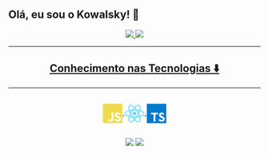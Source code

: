 ##  Olá, eu sou o Kowalsky! 👋
  
<div align="center">
  <a href="https://github.com/kowalskyjunior">
  <img height="150em" src="https://github-readme-stats.vercel.app/api?username=kowalskyjunior&show_icons=true&theme=dark&include_all_commits=true&count_private=true"/>
  <img height="150em" src="https://github-readme-stats.vercel.app/api/top-langs/?username=kowalskyjunior&layout=compact&langs_count=7&theme=dark"/>
</div>
  
<hr>  

  <h2 align="center" margin="0 auto">Conhecimento nas Tecnologias ⬇️</h2>

<hr>  
<div align="center"><br>
  <img align="center" alt="Js" height="40" width="40" src="https://raw.githubusercontent.com/devicons/devicon/master/icons/javascript/javascript-plain.svg">
  <img align="center" alt="Js" height="40" width="40" src="https://raw.githubusercontent.com/devicons/devicon/master/icons/react/react-original.svg">
  <img align="center" alt="Js" height="40" width="40" src="https://raw.githubusercontent.com/devicons/devicon/master/icons/typescript/typescript-original.svg">
</div>

##

<div display="flex">
  <div align="center">
    <a href="https://instagram.com/kowalskyjr" target="_blank"><img src="https://img.shields.io/badge/-Instagram-%23E4405F?style=for-the-badge&logo=instagram&logoColor=white"                 target="_blank"></a>
    <a href="https://www.linkedin.com/in/kowalskyjr" target="_blank"><img src="https://img.shields.io/badge/-LinkedIn-%230077B5?style=for-the-badge&logo=linkedin&logoColor=white"             target="_blank"></a> 
  </div>
</div>
